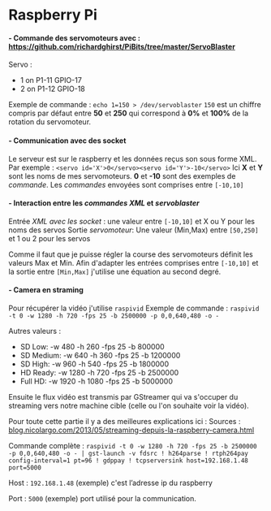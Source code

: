 Raspberry Pi
=========

#### - Commande des servomoteurs avec : https://github.com/richardghirst/PiBits/tree/master/ServoBlaster
Servo :
 - 1 on P1-11          GPIO-17
 - 2 on P1-12          GPIO-18

Exemple de commande : `echo 1=150 > /dev/servoblaster`
`150` est un chiffre compris par défaut entre **50** et **250** qui correspond à **0%** et **100%** de la rotation du servomoteur. 

#### - Communication avec des socket
Le serveur est sur le raspberry et les données reçus son sous forme XML.
Par exemple : `<servo id='X'>0</servo><servo id='Y'>-10</servo>`
Ici **X** et **Y** sont les noms de mes servomoteurs. **0** et **-10** sont des exemples de *commande*.
Les *commandes* envoyées sont comprises entre `[-10,10]`

#### - Interaction entre les *commandes XML* et *servoblaster*
Entrée *XML avec les socket* : une valeur entre `[-10,10]` et X ou Y pour les noms des servos
Sortie *servomoteur*: Une valeur (Min,Max) entre `[50,250]` et 1 ou 2 pour les servos

Comme il faut que je puisse régler la course des servomoteurs définit les valeurs Max et Min. Afin d'adapter les entrées comprises entre `[-10,10]` et la sortie entre `[Min,Max]` j'utilise une équation au second degré.

#### - Camera en straming
Pour récupérer la vidéo j'utilise `raspivid`
Exemple de commande : `raspivid -t 0 -w 1280 -h 720 -fps 25 -b 2500000 -p 0,0,640,480 -o -` 

Autres valeurs :
- SD Low: -w 480 -h 260 -fps 25 -b  800000
- SD Medium: -w 640 -h 360 -fps 25 -b  1200000
- SD High: -w 960 -h 540 -fps 25 -b  1800000
- HD Ready: -w 1280 -h 720 -fps 25 -b  2500000
- Full HD: -w 1920 -h 1080 -fps 25 -b  5000000

Ensuite le flux vidéo est transmis par GStreamer qui va s'occuper du streaming vers notre machine cible (celle ou l'on souhaite voir la vidéo).

Pour toute cette partie il y a des meilleures explications ici : 
Sources : [blog.nicolargo.com/2013/05/streaming-depuis-la-raspberry-camera.html](http://blog.nicolargo.com/2013/05/streaming-depuis-la-raspberry-camera.html)

Commande complète : `raspivid -t 0 -w 1280 -h 720 -fps 25 -b 2500000 -p 0,0,640,480 -o - | gst-launch -v fdsrc ! h264parse ! rtph264pay config-interval=1 pt=96 ! gdppay ! tcpserversink host=192.168.1.48 port=5000`

Host : `192.168.1.48` (exemple) c'est l’adresse ip du raspberry 

Port : `5000` (exemple)  port utilisé pour la communication. 
    
